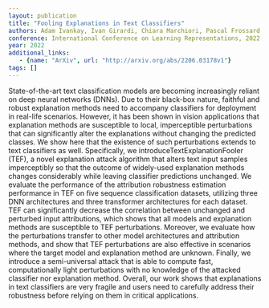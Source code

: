 ```yaml
---
layout: publication
title: "Fooling Explanations in Text Classifiers"
authors: Adam Ivankay, Ivan Girardi, Chiara Marchiori, Pascal Frossard
conference: International Conference on Learning Representations, 2022
year: 2022
additional_links: 
   - {name: "ArXiv", url: "http://arxiv.org/abs/2206.03178v1"}
tags: []
---
```

State-of-the-art text classification models are becoming increasingly reliant
on deep neural networks (DNNs). Due to their black-box nature, faithful and
robust explanation methods need to accompany classifiers for deployment in
real-life scenarios. However, it has been shown in vision applications that
explanation methods are susceptible to local, imperceptible perturbations that
can significantly alter the explanations without changing the predicted
classes. We show here that the existence of such perturbations extends to text
classifiers as well. Specifically, we introduceTextExplanationFooler (TEF), a
novel explanation attack algorithm that alters text input samples imperceptibly
so that the outcome of widely-used explanation methods changes considerably
while leaving classifier predictions unchanged. We evaluate the performance of
the attribution robustness estimation performance in TEF on five sequence
classification datasets, utilizing three DNN architectures and three
transformer architectures for each dataset. TEF can significantly decrease the
correlation between unchanged and perturbed input attributions, which shows
that all models and explanation methods are susceptible to TEF perturbations.
Moreover, we evaluate how the perturbations transfer to other model
architectures and attribution methods, and show that TEF perturbations are also
effective in scenarios where the target model and explanation method are
unknown. Finally, we introduce a semi-universal attack that is able to compute
fast, computationally light perturbations with no knowledge of the attacked
classifier nor explanation method. Overall, our work shows that explanations in
text classifiers are very fragile and users need to carefully address their
robustness before relying on them in critical applications.